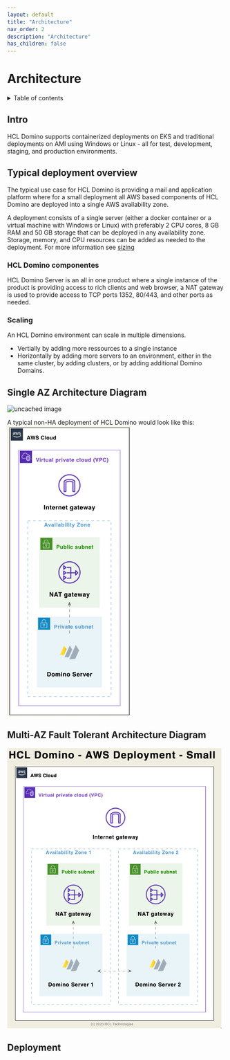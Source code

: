 ```yaml
---
layout: default
title: "Architecture"
nav_order: 2
description: "Architecture"
has_children: false
---
```


<h1>Architecture</h1>

<details close markdown="block">
  <summary>
    Table of contents
  </summary>
  {: .text-delta }
1. TOC
{:toc}
</details>


## Intro
HCL Domino supports containerized deployments on EKS and traditional deployments on AMI using Windows or Linux - all for test, development, staging, and production environments.

## Typical deployment overview
The typical use case for HCL Domino is providing a mail and application platform where for a small deployment all AWS based components of HCL Domino are deployed into a single AWS availability zone. 

A deployment consists of a single server (either a docker container or a virtual machine with Windows or Linux) with preferably 2 CPU cores, 8 GB RAM and 50 GB storage that can be deployed in any availability zone. 
Storage, memory, and CPU resources can be added as needed to the deployment. For more information see [sizing](sizing.md)

### HCL Domino componentes

HCL Domino Server is an all in one product where a single instance of the product is providing access to rich clients and web browser, a NAT gateway is used to provide access to TCP ports 1352, 80/443, and other ports as needed. 

### Scaling

An HCL Domino environment can scale in multiple dimensions.
* Vertially by adding more ressources to a single instance
* Horizontally by adding more servers to an environment, either in the same cluster, by adding clusters, or by adding additional Domino Domains.

## Single AZ Architecture Diagram
![uncached image](http://www.plantuml.com/plantuml/proxy?cache=no&src=https://raw.githubusercontent.com/HCL-TECH-SOFTWARE/domino-on-aws/main/docs/assets/plantuml/domino-aws.puml)

A typical non-HA deployment of HCL Domino would look like this:
![Deployment Single AZ](assets/images/png/deployment-single-az.png)


## Multi-AZ Fault Tolerant Architecture Diagram

![Deployment Small HA](assets/images/png/deployment-ha-small.png)

## Deployment